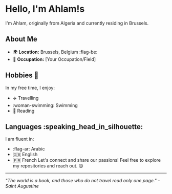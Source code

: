 # Hello, I'm Ahlam!s

I'm Ahlam, originally from Algeria and currently residing in Brussels.

## About Me

- :earth_africa: **Location:** Brussels, Belgium :flag-be:
- :briefcase: **Occupation:** [Your Occupation/Field]

## Hobbies :star2:

In my free time, I enjoy:

- :airplane: Travelling
- :woman-swimming: Swimming
- :book: Reading

## Languages :speaking_head_in_silhouette:

I am fluent in:

- :flag-ar: Arabic
- :gb: English
- :fr: French Let's connect and share our passions! Feel free to explore my
  repositories and reach out. :blush:

---

_"The world is a book, and those who do not travel read only one page." - Saint
Augustine_
